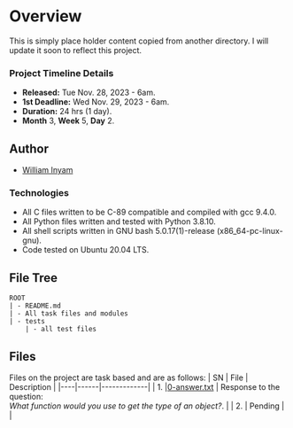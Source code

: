 # Overview #

This is simply place holder content copied from another directory. I will update it soon to reflect this project.

### Project Timeline Details ###
- **Released:** Tue Nov. 28, 2023 - 6am.
- **1st Deadline:** Wed Nov. 29, 2023 - 6am.
- **Duration:** 24 hrs (1 day).
- **Month** 3, **Week** 5, **Day** 2.

## Author ##
- [William Inyam](https://github.com/thecypherzen/)

### Technologies ##
- All C files written to be C-89 compatible and compiled with gcc 9.4.0.
- All Python files written and tested with Python 3.8.10.
- All shell scripts written in GNU bash 5.0.17(1)-release (x86_64-pc-linux-gnu).
- Code tested on Ubuntu 20.04 LTS.

## File Tree ##
	ROOT
	| - README.md
	| - All task files and modules
	| - tests
		| - all test files


## Files ##
Files on the project are task based and are as follows:
| SN | File | Description |
|----|------|-------------|
| 1. |[0-answer.txt](https://github.com)  | Response to the question:</br><em>What function would you use to get the type of an object?</em>. |
| 2. | Pending |      |
